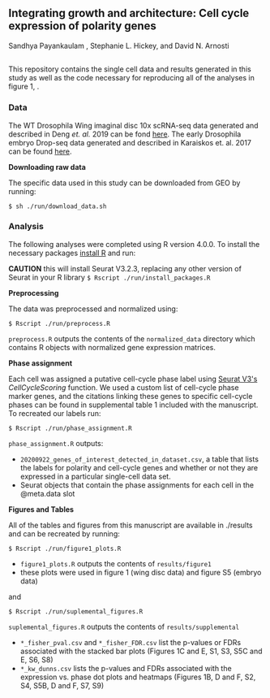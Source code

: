 ## Integrating growth and architecture: Cell cycle expression of polarity genes
Sandhya Payankaulam , Stephanie L. Hickey, and David N. Arnosti
##

This repository contains the single cell data and results generated in this study as well as the code necessary for reproducing all of the analyses in figure 1, .

### Data
The WT Drosophila Wing imaginal disc 10x scRNA-seq data generated and described in Deng *et. al.* 2019 can be fond [here](https://www.ncbi.nlm.nih.gov/geo/query/acc.cgi?acc=GSM3902311). The early Drosophila embryo Drop-seq data generated and described in Karaiskos et. al. 2017 can be found [here](https://www.ncbi.nlm.nih.gov/geo/query/acc.cgi). 

**Downloading raw data**

The specific data used in this study can be downloaded from GEO by running:

`$ sh ./run/download_data.sh`

### Analysis

The following analyses were completed using R version 4.0.0. To install the necessary packages [install R](https://www.r-project.org/) and run:

**CAUTION** this will install Seurat V3.2.3, replacing any other version of Seurat in your R library
`$ Rscript ./run/install_packages.R`

**Preprocessing**

The data was preprocessed and normalized using:

`$ Rscript ./run/preprocess.R`

`preprocess.R` outputs the contents of the `normalized_data` directory which contains R objects with normalized gene expression matrices.

**Phase assignment**

Each cell was assigned a putative cell-cycle phase label using [Seurat V3's](https://satijalab.org/seurat/) *CellCycleScoring* function. We used a custom list of cell-cycle phase marker genes, and the citations linking these genes to specific cell-cycle phases can be found in supplemental table 1 included with the manuscript. To recreated our labels run:

`$ Rscript ./run/phase_assignment.R`

`phase_assignment.R` outputs:
- `20200922_genes_of_interest_detected_in_dataset.csv`, a table that lists the labels for polarity and cell-cycle genes and whether or not they are expressed in a particular single-cell data set. 
- Seurat objects that contain the phase assignments for each cell in the @meta.data slot

**Figures and Tables**

All of the tables and figures from this manuscript are available in ./results and can be recreated by running:

`$ Rscript ./run/figure1_plots.R`

- `figure1_plots.R` outputs the contents of `results/figure1`
- these plots were used in figure 1 (wing disc data) and figure S5 (embryo data)

and 

`$ Rscript ./run/suplemental_figures.R`

`suplemental_figures.R` outputs the contents of `results/supplemental`
- `*_fisher_pval.csv` and `*_fisher_FDR.csv` list the p-values or FDRs associated with the stacked bar plots (Figures 1C and E, S1, S3, S5C and E, S6, S8)
- `*_kw_dunns.csv` lists the p-values and FDRs associated with the expression vs. phase dot plots and heatmaps (Figures 1B, D and F, S2, S4, S5B, D and F, S7, S9)

